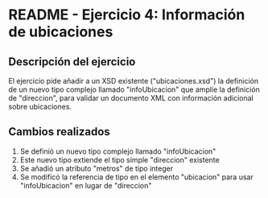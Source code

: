 # README - Ejercicio 4: Información de ubicaciones

## Descripción del ejercicio
El ejercicio pide añadir a un XSD existente ("ubicaciones.xsd") la definición de un nuevo tipo complejo llamado "infoUbicacion" que amplíe la definición de "direccion", para validar un documento XML con información adicional sobre ubicaciones.

## Cambios realizados
1. Se definió un nuevo tipo complejo llamado "infoUbicacion"
2. Este nuevo tipo extiende el tipo simple "direccion" existente
3. Se añadió un atributo "metros" de tipo integer
4. Se modificó la referencia de tipo en el elemento "ubicacion" para usar "infoUbicacion" en lugar de "direccion"